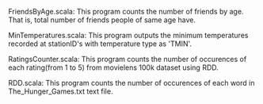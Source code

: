 FriendsByAge.scala: This program counts the number of friends by age. That is, total number of friends people of same age have.

MinTemperatures.scala: This program outputs the minimum temperatures recorded at stationID's with temperature type as 'TMIN'.

RatingsCounter.scala: This program counts the number of occurences of each rating(from 1 to 5) from movielens 100k dataset using RDD.

RDD.scala: This program counts the number of occurences of each word in The_Hunger_Games.txt text file.
